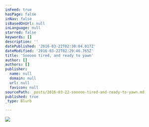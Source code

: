 ```yaml
---
inFeed: true
hasPage: false
inNav: false
isBasedOnUrl: null
inLanguage: null
starred: false
keywords: []
description: ''
datePublished: '2016-03-22T02:30:04.017Z'
dateModified: '2016-03-22T02:29:46.765Z'
title: 'Sooooo tired, and ready to yawn'
author: []
authors: []
publisher:
  name: null
  domain: null
  url: null
  favicon: null
sourcePath: _posts/2016-03-22-sooooo-tired-and-ready-to-yawn.md
published: true
_type: Blurb

---
```

![](https://the-grid-user-content.s3-us-west-2.amazonaws.com/6d354976-0a55-4e2d-b3c7-d3fa86620834.jpg)